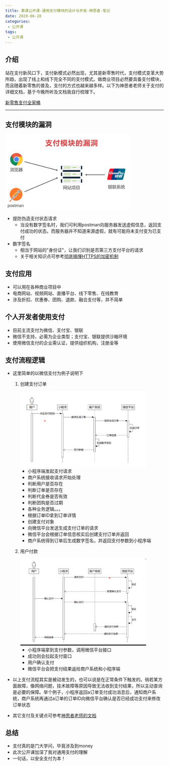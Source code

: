 ```yaml
---
title: 慕课公开课-通用支付模块的设计与开发-神思者-笔记
date: 2020-06-28
categories:
 - 公开课
tags:
 - 公开课
---
```


## 介绍

  站在支付新风口下，支付新模式必然出现，尤其是新零售时代，支付模式变革大势所趋，出现了线上和线下完全不同的支付模式。做商业项目必然要具备支付模块，而且随着新零售的普及，支付的方式也越来越多样。以下为神思者老师关于支付的详细文档，基于今晚所听及文档我自行梳理下。

  [新零售支付全家桶](https://www.showdoc.cc/817563107857167?page_id=4479841858638353)

---

## 支付模块的漏洞

  <img src="./class1/imooc/漏洞.PNG" width="400px" style="display:inline-block;margin:0 auto;"/>

* 提防伪造支付状态请求
  - 当没有数字签名时，我们可利用postman向服务器发送虚假信息，返回支付成功的状态。而服务器并不知道来源虚假，就有可能将未支付变为已支付
* 数字签名
  - 相当于网站的"身份证"，让我们识别是否第三方支付平台的请求
  - 关于相关知识点可参考[彻底搞懂HTTPS的加密机制](https://zhuanlan.zhihu.com/p/43789231)

## 支付应用

* 可以用在各种商业项目中
* 电商网站、视频网站、直播平台、线下零售、在线教育
* 涉及折扣、优惠券、团购、退款、融合支付等，并不简单

## 个人开发者使用支付

* 目前主流支付为微信、支付宝、银联
* 微信不支持，必需为企业类型；支付宝、银联提供沙箱环境
* 使用微信支付的企业需认证，提供组织机构，注册金等

## 支付流程逻辑

* 这里简单的以微信支付为例子说明下
  1. 创建支付订单
   
       <img src="./class1/imooc/如何生成支付订单.PNG" width="400px" style="display:inline-block;margin:0 auto;"/>

     * 小程序端发起支付请求
     * 商户系统接收请求开始处理
     * 判断用户是否存在
     * 判断订单是否存在
     * 判断代金券是否有效
     * 判断团购是否过期
     * 各种业务逻辑。。。
     * 根据订单ID拿到订单详情
     * 创建支付对象
     * 向微信平台发送生成支付订单的请求
     * 微信平台会根据订单信息核实后创建支付订单并返回
     * 商户系统得到订单后生成数字签名，并返回支付参数到小程序端
  2. 用户付款
   
       <img src="./class1/imooc/小程序支付.PNG" width="400px" style="display:inline-block;margin:0 auto;"/>
      
     * 小程序端拿到支付参数，调用微信平台接口
     * 成功则会拉起支付窗口
     * 用户确认支付
     * 微信平台会把支付结果返给商户系统和小程序端

* 以上支付流程其实是被动发生的，也可以说是在正常条件下触发的。徜若某方面故障，像网络问题，技术故障等原因导致无法收到支付结果，所以主动查询是必要的保障。举个例子，小程序返回a订单支付成功消息后，通知商户系统，商户系统再通过a订单的订单ID向微信平台确认是否已经成功支付来修改订单状态

* 其它支付及关键点可参考[神思者老师的文档](https://www.showdoc.cc/817563107857167?page_id=4479841858638353)

## 总结

* 支付真的是门大学问，毕竟涉及到money
* 此次公开课加深了我对通用支付的理解
* 一句话，以安全支付为本！
